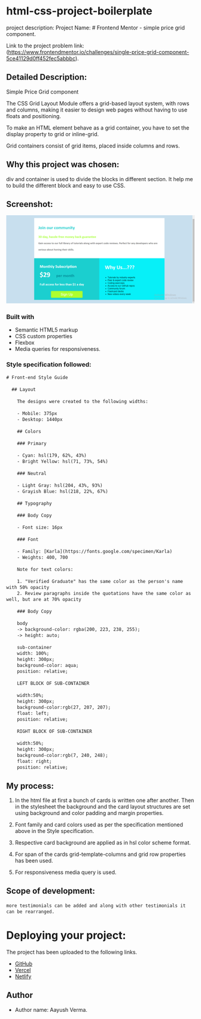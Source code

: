 # html-css-project-boilerplate
project description:
  Project Name: # Frontend Mentor - simple price grid component.

Link to the project problem link: (https://www.frontendmentor.io/challenges/single-price-grid-component-5ce41129d0ff452fec5abbbc). 

## Detailed Description: 
Simple Price Grid component 

The CSS Grid Layout Module offers a grid-based layout system, with rows and columns, making it easier to design web pages without having to use floats and positioning.

To make an HTML element behave as a grid container, you have to set the display property to grid or inline-grid.

Grid containers consist of grid items, placed inside columns and rows.

## Why this project was chosen:
div and container is used to divide the blocks in different section. It help me to build the different 
block and easy to use CSS.

## Screenshot:

![](./image/project_screenshot.png)

### Built with

- Semantic HTML5 markup
- CSS custom properties
- Flexbox
- Media queries for responsiveness.

### Style specification followed:
    # Front-end Style Guide

      ## Layout

        The designs were created to the following widths:

        - Mobile: 375px
        - Desktop: 1440px

        ## Colors

        ### Primary

        - Cyan: hsl(179, 62%, 43%)
        - Bright Yellow: hsl(71, 73%, 54%)

        ### Neutral

        - Light Gray: hsl(204, 43%, 93%)
        - Grayish Blue: hsl(218, 22%, 67%)

        ## Typography

        ### Body Copy

        - Font size: 16px

        ### Font

        - Family: [Karla](https://fonts.google.com/specimen/Karla)
        - Weights: 400, 700

        Note for text colors:

        1. "Verified Graduate" has the same color as the person's name with 50% opacity
        2. Review paragraphs inside the quotations have the same color as well, but are at 70% opacity

        ### Body Copy

        body 
        -> background-color: rgba(200, 223, 238, 255);
        -> height: auto;

        sub-container
        width: 100%;
        height: 300px;
        background-color: aqua;
        position: relative;

        LEFT BLOCK OF SUB-CONTAINER 

        width:50%;
        height: 300px;
        background-color:rgb(27, 207, 207);
        float: left;
        position: relative;

        RIGHT BLOCK OF SUB-CONTAINER 

        width:50%;
        height: 300px;
        background-color:rgb(7, 240, 248);
        float: right;
        position: relative;

## My process:
1. In the html file at first a bunch of cards is written one after another. Then in the stylesheet the background and the card layout structures are set using background and color padding and margin properties. 

2. Font family and card colors used as per the specification mentioned above in the Style specification.

3. Respective card background are applied as in hsl color scheme format. 

4. For span of the cards  grid-template-columns and grid row properties has been used.

5. For responsiveness media query is used.

## Scope of development:
    more testimonials can be added and along with other testimonials it can be rearranged.
    
# Deploying your project:

The project has been uploaded to the following links.
- [GitHub](https://github.com/)
- [Vercel](https://vercel.com/)
- [Netlify](https://www.netlify.com/)


## Author

- Author name: Aayush Verma.
